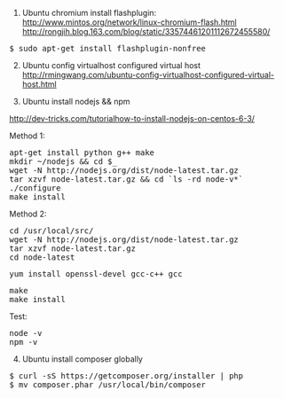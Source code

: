 1. Ubuntu chromium install flashplugin:
http://www.mintos.org/network/linux-chromium-flash.html
http://rongjih.blog.163.com/blog/static/33574461201112672455580/

<pre>
$ sudo apt-get install flashplugin-nonfree
</pre>

2. Ubuntu config virtualhost configured virtual host
http://rmingwang.com/ubuntu-config-virtualhost-configured-virtual-host.html

3. Ubuntu install nodejs && npm

http://dev-tricks.com/tutorialhow-to-install-nodejs-on-centos-6-3/

Method 1:
<pre>
apt-get install python g++ make
mkdir ~/nodejs && cd $_
wget -N http://nodejs.org/dist/node-latest.tar.gz
tar xzvf node-latest.tar.gz && cd `ls -rd node-v*`
./configure
make install
</pre>

Method 2:
<pre>
cd /usr/local/src/
wget -N http://nodejs.org/dist/node-latest.tar.gz
tar xzvf node-latest.tar.gz
cd node-latest
</pre>

<pre>
yum install openssl-devel gcc-c++ gcc
</pre>

<pre>
make
make install
</pre>

Test:
<pre>
node -v
npm -v
</pre>

4. Ubuntu install composer globally
<pre>
$ curl -sS https://getcomposer.org/installer | php
$ mv composer.phar /usr/local/bin/composer
</pre>
